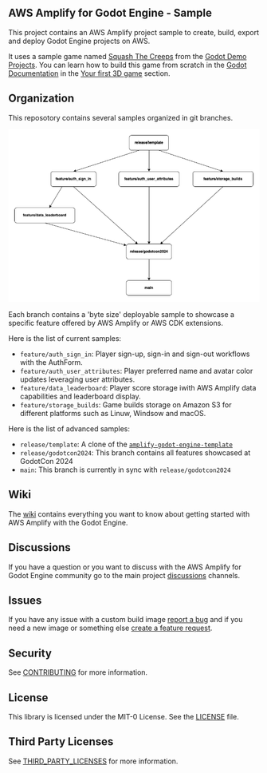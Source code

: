 ## AWS Amplify for Godot Engine - Sample

This project contains an AWS Amplify project sample to create, build, export and deploy Godot Engine projects on AWS.

It uses a sample game named [Squash The Creeps](https://github.com/godotengine/godot-demo-projects/tree/master/3d/squash_the_creeps) from the [Godot Demo Projects](https://github.com/godotengine/godot-demo-projects). You can learn how to build this game from scratch in the [Godot Documentation](https://docs.godotengine.org) in the [Your first 3D game](https://docs.godotengine.org/en/stable/getting_started/first_3d_game/index.html) section.

## Organization

This reposotory contains several samples organized in git branches.

![](branches.drawio.png)

Each branch contains a 'byte size' deployable sample to showcase a specific feature offered by AWS Amplify or AWS CDK extensions.

Here is the list of current samples:
- `feature/auth_sign_in`: Player sign-up, sign-in and sign-out workflows with the AuthForm.
- `feature/auth_user_attributes`: Player preferred name and avatar color updates leveraging user attributes.
- `feature/data_leaderboard`: Player score storage iwith AWS Amplify data capabilities and leaderboard display.
- `feature/storage_builds`: Game builds storage on Amazon S3 for different platforms such as Linuw, Windsow and macOS. 

Here is the list of advanced samples:
- `release/template`: A clone of the [`amplify-godot-engine-template`](https://github.com/aws-samples/amplify-godot-engine-template)
- `release/godotcon2024`: This branch contains all features showcased at GodotCon 2024
- `main`: This branch is currently in sync with `release/godotcon2024`

## Wiki

The [wiki](https://github.com/aws-samples/amplify-godot-engine/wiki) contains everything you want to know about getting started with AWS Amplify with the Godot Engine.

## Discussions

If you have a question or you want to discuss with the AWS Amplify for Godot Engine community go to the main project [discussions](https://github.com/aws-samples/amplify-godot-engine/discussions) channels.

## Issues

If you have any issue with a custom build image [report a bug](https://github.com/aws-samples/amplify-godot-engine-template/issues/new?assignees=&labels=&projects=&template=bug_report.md&title=) and if you need a new image or something else  [create a feature request](https://github.com/aws-samples/amplify-godot-engine-template/issues/new?assignees=&labels=&projects=&template=feature_request.md&title=).

## Security

See [CONTRIBUTING](CONTRIBUTING.md#security-issue-notifications) for more information.

## License

This library is licensed under the MIT-0 License. See the [LICENSE](LICENSE.md) file.

## Third Party Licenses

See [THIRD_PARTY_LICENSES](THIRD_PARTY_LICENSES.md) for more information.

